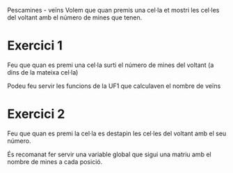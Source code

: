 Pescamines - veïns
Volem que quan premis una cel·la et mostri les cel·les del voltant amb el número de mines que tenen.

# Exercici 1
Feu que quan es premi una cel·la surti el número de mines del voltant (a dins de la mateixa cel·la)

Podeu feu servir les funcions de la UF1 que calculaven el nombre de veïns

# Exercici 2
Feu que quan es premi la cel·la es destapin les cel·les del voltant amb el seu número.

És recomanat fer servir una variable global que sigui una matriu amb el nombre de mines a cada posició.